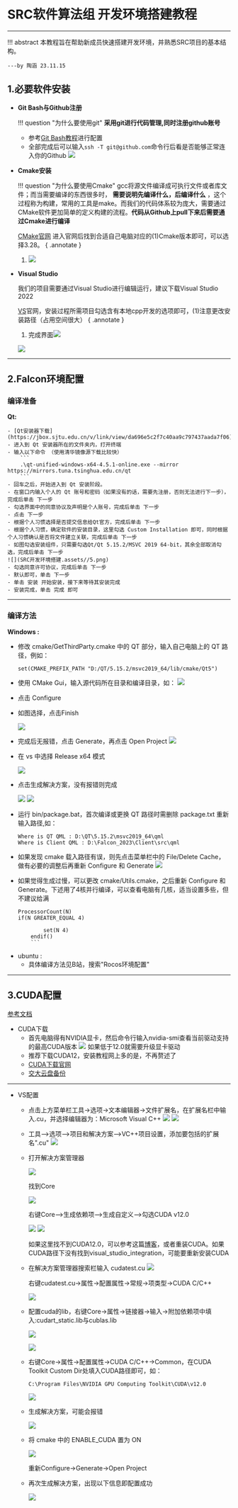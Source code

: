 # SRC软件算法组 开发环境搭建教程
___
!!! abstract
    本教程旨在帮助新成员快速搭建开发环境，并熟悉SRC项目的基本结构。

    ---by 陶涵 23.11.15



## 1.必要软件安装
+ **Git Bash与Github注册**

    !!! question "为什么要使用git"
		**采用git进行代码管理,同时注册github账号**

    - 参考[Git Bash教程](https://blog.csdn.net/qq_36667170/article/details/79085301)进行配置
    - 全部完成后可以输入`ssh -T git@github.com`命令行后看是否能够正常连入你的Github
    ![](SRC开发环境搭建.assets/1.png)

+ **Cmake安装**

    !!! question "为什么要使用Cmake"
    	gcc将源文件编译成可执行文件或者库文件；而当需要编译的东西很多时， **需要说明先编译什么，后编译什么** ，这个过程称为构建，常用的工具是make。而我们的代码体系较为庞大，需要通过CMake软件更加简单的定义构建的流程。**代码从Github上pull下来后需要通过Cmake进行编译**
    
    [CMake官网](https://cmake.org/)
    进入官网后找到合适自己电脑对应的(1)Cmake版本即可，可以选择3.28。
    { .annotate }

    1.  ![](SRC开发环境搭建.assets/2.png)
    
+ **Visual Studio**
  
    我们的项目需要通过Visual Studio进行编辑运行，建议下载Visual Studio 2022
    
    [VS](https://visualstudio.microsoft.com/zh-hans/vs/)官网，安装过程所需项目勾选含有本地cpp开发的选项即可，(1)注意更改安装路径（占用空间很大）
    { .annotate }

    1.  完成界面![](SRC开发环境搭建.assets/4.png)
    

    ![](SRC开发环境搭建.assets/3.png)
---
## 2.Falcon环境配置
### 编译准备
**Qt:**

    - [Qt安装器下载](https://jbox.sjtu.edu.cn/v/link/view/da696e5c2f7c40aa9c797437aada7f06)
    - 进入到 Qt 安装器所在的文件夹内，打开终端
    - 输入以下命令 （使用清华镜像源下载比较快）
        ```
        .\qt-unified-windows-x64-4.5.1-online.exe --mirror https://mirrors.tuna.tsinghua.edu.cn/qt
        ```
    - 回车之后，开始进入到 Qt 安装阶段。
    - 在窗口内输入个人的 Qt 账号和密码（如果没有的话，需要先注册，否则无法进行下一步），完成后单击 下一步
    - 勾选界面中的同意协议及声明是个人账号，完成后单击 下一步
    - 点击 下一步
    - 根据个人习惯选择是否提交信息给Qt官方，完成后单击 下一步
    - 根据个人习惯，确定软件的安装目录，这里勾选 Custom Installation 即可，同时根据个人习惯确认是否将文件建立关联，完成后单击 下一步
    - 如图勾选安装组件，只需要勾选Qt/Qt 5.15.2/MSVC 2019 64-bit，其余全部取消勾选，完成后单击 下一步
    ![](SRC开发环境搭建.assets//5.png)
    - 勾选同意许可协议，完成后单击 下一步
    - 默认即可，单击 下一步
    - 单击 安装 开始安装，接下来等待其安装完成
    - 安装完成，单击 完成 即可
---
### 编译方法
**Windows :**

- 修改 cmake/GetThirdParty.cmake 中的 QT 部分，输入自己电脑上的 QT 路径，例如：
    ```
    set(CMAKE_PREFIX_PATH "D:/QT/5.15.2/msvc2019_64/lib/cmake/Qt5")
    ```
- 使用 CMake Gui，输入源代码所在目录和编译目录，如：
    ![](SRC开发环境搭建.assets//6.png)
- 点击 Configure
- 如图选择，点击Finish

    ![](SRC开发环境搭建.assets//7.png)

- 完成后无报错，点击 Generate，再点击 Open Project
    ![](SRC开发环境搭建.assets//8.png)
- 在 vs 中选择 Release x64 模式

    ![](SRC开发环境搭建.assets//9.png)

- 点击生成解决方案，没有报错则完成

    ![](SRC开发环境搭建.assets//10.png)
    ![](SRC开发环境搭建.assets//11.png)

- 运行 bin/package.bat，首次编译或更换 QT 路径时需删除 package.txt 重新输入路径,如：
    ```
    Where is QT QML : D:\QT\5.15.2\msvc2019_64\qml
    Where is Client QML : D:\Falcon_2023\Client\src\qml
    ```
- 如果发现 cmake 载入路径有误，则先点击菜单栏中的 File/Delete Cache，做有必要的调整后再重新 Configure 和 Generate
    ![](SRC开发环境搭建.assets//12.png)
- 如果觉得生成过慢，可以更改 cmake/Utils.cmake，之后重新 Configure 和 Generate。下述用了4核并行编译，可以查看电脑有几核，适当设置多些，但不建议给满
    ```
    ProcessorCount(N)
    if(N GREATER_EQUAL 4)

 	        set(N 4)
 	    endif()
 	    ```
+ ubuntu :
    - 具体编译方法见B站，搜索"Rocos环境配置"
---
## 3.CUDA配置
[参考文档](https://github.com/sjtu-src/Wiki/blob/master/docs/Algorithm/%E5%8A%A0%E5%85%A5cuda%E7%9A%84falcon%E7%BC%96%E8%AF%91.md)

+ CUDA下载
    - 首先电脑得有NVIDIA显卡，然后命令行输入nvidia-smi查看当前驱动支持的最高CUDA版本
        ![](SRC开发环境搭建.assets//13.png)
        如果低于12.0就需要升级显卡驱动
    - 推荐下载CUDA12，安装教程网上多的是，不再赘述了
    - [CUDA下载官网](https://developer.download.nvidia.com/compute/cuda/12.0.1/local_installers/cuda_12.0.1_528.33_windows.exe)
    - [交大云盘备份](https://jbox.sjtu.edu.cn/l/k1G4BM)
---
+ VS配置
    - 点击上方菜单栏工具->选项->文本编辑器->文件扩展名，在扩展名栏中输入.cu，并选择编辑器为：Microsoft Visual C++
        ![](SRC开发环境搭建.assets//14.png)
        ![](SRC开发环境搭建.assets//15.png)
    - 工具–>选项–>项目和解决方案–>VC++项目设置，添加要包括的扩展名".cu"
        ![](SRC开发环境搭建.assets//16.png)
    - 打开解决方案管理器

        ![](SRC开发环境搭建.assets//17.png)
        
        找到Core

        ![](SRC开发环境搭建.assets//18.png)

        右键Core–>生成依赖项–>生成自定义–>勾选CUDA v12.0

        ![](SRC开发环境搭建.assets//19.png)
        ![](SRC开发环境搭建.assets//20.png)

        如果这里找不到CUDA12.0，可以参考这篇[博客](https://blog.csdn.net/a7_aaaaa/article/details/122470988)，或者重装CUDA。如果CUDA路径下没有找到visual_studio_integration，可能要重新安装CUDA
    - 在解决方案管理器搜索栏输入 cudatest.cu
        ![](SRC开发环境搭建.assets//21.png)

        右键cudatest.cu->属性->配置属性->常规->项类型->CUDA C/C++

        ![](SRC开发环境搭建.assets//22.png)
    - 配置cuda的lib，右键Core->属性->链接器->输入->附加依赖项中填入:cudart_static.lib与cublas.lib

        ![](SRC开发环境搭建.assets//23.png)

        ![](SRC开发环境搭建.assets//24.png)
    - 右键Core->属性->配置属性->CUDA C/C++->Common，在CUDA Toolkit Custom Dir处填入CUDA路径即可，如：
        ```
        C:\Program Files\NVIDIA GPU Computing Toolkit\CUDA\v12.0
        ```

        ![](SRC开发环境搭建.assets/25.png)
    - 生成解决方案，可能会报错

        ![](SRC开发环境搭建.assets//26.png)
    - 将 cmake 中的 ENABLE_CUDA 置为 ON

        ![](SRC开发环境搭建.assets//27.png)

        重新Configure->Generate->Open Project
    - 再次生成解决方案，出现以下信息即配置成功

        ![](SRC开发环境搭建.assets/28.png)



